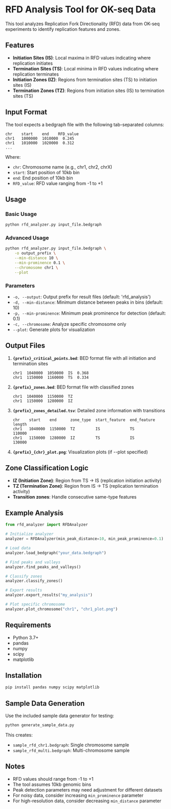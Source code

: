 # RFD Analysis Tool for OK-seq Data

This tool analyzes Replication Fork Directionality (RFD) data from OK-seq experiments to identify replication features and zones.

## Features

- **Initiation Sites (IS)**: Local maxima in RFD values indicating where replication initiates
- **Termination Sites (TS)**: Local minima in RFD values indicating where replication terminates  
- **Initiation Zones (IZ)**: Regions from termination sites (TS) to initiation sites (IS)
- **Termination Zones (TZ)**: Regions from initiation sites (IS) to termination sites (TS)

## Input Format

The tool expects a bedgraph file with the following tab-separated columns:
```
chr    start    end    RFD_value
chr1   1000000  1010000  0.245
chr1   1010000  1020000  0.312
...
```

Where:
- `chr`: Chromosome name (e.g., chr1, chr2, chrX)
- `start`: Start position of 10kb bin
- `end`: End position of 10kb bin  
- `RFD_value`: RFD value ranging from -1 to +1

## Usage

### Basic Usage

```bash
python rfd_analyzer.py input_file.bedgraph
```

### Advanced Usage

```bash
python rfd_analyzer.py input_file.bedgraph \
    -o output_prefix \
    --min-distance 10 \
    --min-prominence 0.1 \
    --chromosome chr1 \
    --plot
```

### Parameters

- `-o, --output`: Output prefix for result files (default: 'rfd_analysis')
- `-d, --min-distance`: Minimum distance between peaks in bins (default: 10)
- `-p, --min-prominence`: Minimum peak prominence for detection (default: 0.1)
- `-c, --chromosome`: Analyze specific chromosome only
- `--plot`: Generate plots for visualization

## Output Files

1. **`{prefix}_critical_points.bed`**: BED format file with all initiation and termination sites
   ```
   chr1  1040000  1050000  IS  0.368
   chr1  1150000  1160000  TS  0.334
   ```

2. **`{prefix}_zones.bed`**: BED format file with classified zones
   ```
   chr1  1040000  1150000  TZ
   chr1  1150000  1280000  IZ
   ```

3. **`{prefix}_zones_detailed.tsv`**: Detailed zone information with transitions
   ```
   chr    start    end      zone_type  start_feature  end_feature  length
   chr1   1040000  1150000  TZ         IS             TS           110000
   chr1   1150000  1280000  IZ         TS             IS           130000
   ```

4. **`{prefix}_{chr}_plot.png`**: Visualization plots (if --plot specified)

## Zone Classification Logic

- **IZ (Initiation Zone)**: Region from TS → IS (replication initiation activity)
- **TZ (Termination Zone)**: Region from IS → TS (replication termination activity)
- **Transition zones**: Handle consecutive same-type features

## Example Analysis

```python
from rfd_analyzer import RFDAnalyzer

# Initialize analyzer
analyzer = RFDAnalyzer(min_peak_distance=10, min_peak_prominence=0.1)

# Load data
analyzer.load_bedgraph("your_data.bedgraph")

# Find peaks and valleys
analyzer.find_peaks_and_valleys()

# Classify zones
analyzer.classify_zones()

# Export results
analyzer.export_results("my_analysis")

# Plot specific chromosome
analyzer.plot_chromosome("chr1", "chr1_plot.png")
```

## Requirements

- Python 3.7+
- pandas
- numpy
- scipy
- matplotlib

## Installation

```bash
pip install pandas numpy scipy matplotlib
```

## Sample Data Generation

Use the included sample data generator for testing:

```bash
python generate_sample_data.py
```

This creates:
- `sample_rfd_chr1.bedgraph`: Single chromosome sample
- `sample_rfd_multi.bedgraph`: Multi-chromosome sample

## Notes

- RFD values should range from -1 to +1
- The tool assumes 10kb genomic bins
- Peak detection parameters may need adjustment for different datasets
- For noisy data, consider increasing `min_prominence` parameter
- For high-resolution data, consider decreasing `min_distance` parameter